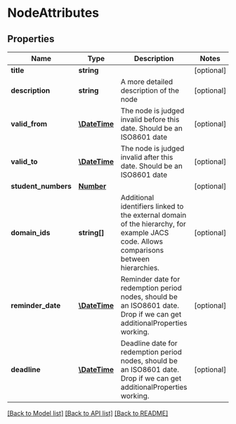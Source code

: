 # NodeAttributes

## Properties
Name | Type | Description | Notes
------------ | ------------- | ------------- | -------------
**title** | **string** |  | [optional] 
**description** | **string** | A more detailed description of the node | [optional] 
**valid_from** | [**\DateTime**](Date.md) | The node is judged invalid before this date. Should be an ISO8601 date | [optional] 
**valid_to** | [**\DateTime**](Date.md) | The node is judged invalid after this date. Should be an ISO8601 date | [optional] 
**student_numbers** | [**Number**](Number.md) |  | [optional] 
**domain_ids** | **string[]** | Additional identifiers linked to the external domain of the hierarchy, for example JACS code. Allows comparisons between hierarchies. | [optional] 
**reminder_date** | [**\DateTime**](Date.md) | Reminder date for redemption period nodes, should be an ISO8601 date. Drop if we can get additionalProperties working. | [optional] 
**deadline** | [**\DateTime**](Date.md) | Deadline date for redemption period nodes, should be an ISO8601 date. Drop if we can get additionalProperties working. | [optional] 

[[Back to Model list]](../README.md#documentation-for-models) [[Back to API list]](../README.md#documentation-for-api-endpoints) [[Back to README]](../README.md)


